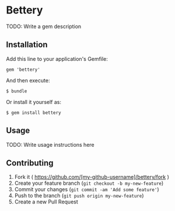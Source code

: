 # Bettery

TODO: Write a gem description

## Installation

Add this line to your application's Gemfile:

    gem 'bettery'

And then execute:

    $ bundle

Or install it yourself as:

    $ gem install bettery

## Usage

TODO: Write usage instructions here

## Contributing

1. Fork it ( https://github.com/[my-github-username]/bettery/fork )
2. Create your feature branch (`git checkout -b my-new-feature`)
3. Commit your changes (`git commit -am 'Add some feature'`)
4. Push to the branch (`git push origin my-new-feature`)
5. Create a new Pull Request
